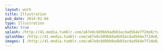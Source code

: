 ```yaml
---
layout: work
title: Illustration
pub_date: 2014-01-04
type: Illustration
white: true
splash: /http://41.media.tumblr.com/a67e8cb89bb9adb03acdad564e7f2de8/tumblr_nonrwzgj9T1s771xno1_1280.png
splashbw: /http://41.media.tumblr.com/a67e8cb89bb9adb03acdad564e7f2de8/tumblr_nonrwzgj9T1s771xno1_1280.png
images: [ /http://41.media.tumblr.com/a67e8cb89bb9adb03acdad564e7f2de8/tumblr_nonrwzgj9T1s771xno1_1280.png ]
---
```


